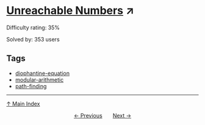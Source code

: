 # [Unreachable Numbers](https://projecteuler.net/problem=718) ↗️

Difficulty rating: 35%

Solved by: 353 users
## Tags

- [diophantine-equation](../tags/diophantine-equation.md)
- [modular-arithmetic](../tags/modular-arithmetic.md)
- [path-finding](../tags/path-finding.md)



---

[↑ Main Index](../README.md)


<div align=center><a href='717.md'>← Previous</a> &nbsp;&nbsp; &nbsp;&nbsp;  <a href='719.md'>Next →</a></div>
